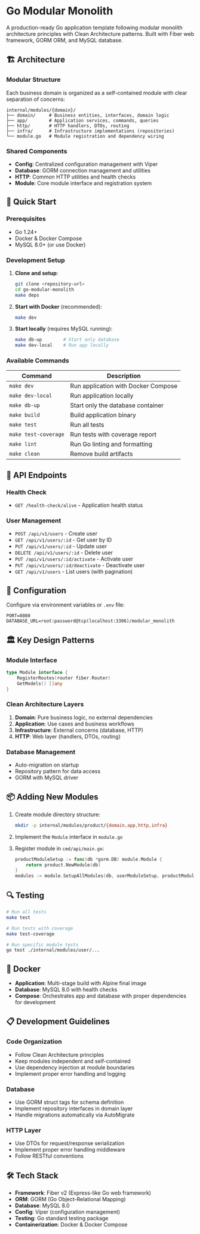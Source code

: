 # Go Modular Monolith

A production-ready Go application template following modular monolith architecture principles with Clean Architecture patterns. Built with Fiber web framework, GORM ORM, and MySQL database.

## 🏗️ Architecture

### Modular Structure
Each business domain is organized as a self-contained module with clear separation of concerns:

```
internal/modules/{domain}/
├── domain/     # Business entities, interfaces, domain logic
├── app/        # Application services, commands, queries
├── http/       # HTTP handlers, DTOs, routing
├── infra/      # Infrastructure implementations (repositories)
└── module.go   # Module registration and dependency wiring
```

### Shared Components
- **Config**: Centralized configuration management with Viper
- **Database**: GORM connection management and utilities
- **HTTP**: Common HTTP utilities and health checks
- **Module**: Core module interface and registration system

## 🚀 Quick Start

### Prerequisites
- Go 1.24+
- Docker & Docker Compose
- MySQL 8.0+ (or use Docker)

### Development Setup

1. **Clone and setup**:
   ```bash
   git clone <repository-url>
   cd go-modular-monolith
   make deps
   ```

2. **Start with Docker** (recommended):
   ```bash
   make dev
   ```

3. **Start locally** (requires MySQL running):
   ```bash
   make db-up        # Start only database
   make dev-local    # Run app locally
   ```

### Available Commands

| Command | Description |
|---------|-------------|
| `make dev` | Run application with Docker Compose |
| `make dev-local` | Run application locally |
| `make db-up` | Start only the database container |
| `make build` | Build application binary |
| `make test` | Run all tests |
| `make test-coverage` | Run tests with coverage report |
| `make lint` | Run Go linting and formatting |
| `make clean` | Remove build artifacts |

## 📡 API Endpoints

### Health Check
- `GET /health-check/alive` - Application health status

### User Management
- `POST /api/v1/users` - Create user
- `GET /api/v1/users/:id` - Get user by ID
- `PUT /api/v1/users/:id` - Update user
- `DELETE /api/v1/users/:id` - Delete user
- `PUT /api/v1/users/:id/activate` - Activate user
- `PUT /api/v1/users/:id/deactivate` - Deactivate user
- `GET /api/v1/users` - List users (with pagination)

## 🔧 Configuration

Configure via environment variables or `.env` file:

```env
PORT=8080
DATABASE_URL=root:password@tcp(localhost:3306)/modular_monolith
```

## 🏛️ Key Design Patterns

### Module Interface
```go
type Module interface {
    RegisterRoutes(router fiber.Router)
    GetModels() []any
}
```

### Clean Architecture Layers
1. **Domain**: Pure business logic, no external dependencies
2. **Application**: Use cases and business workflows
3. **Infrastructure**: External concerns (database, HTTP)
4. **HTTP**: Web layer (handlers, DTOs, routing)

### Database Management
- Auto-migration on startup
- Repository pattern for data access
- GORM with MySQL driver

## 📦 Adding New Modules

1. Create module directory structure:
   ```bash
   mkdir -p internal/modules/product/{domain,app,http,infra}
   ```

2. Implement the `Module` interface in `module.go`

3. Register module in `cmd/api/main.go`:
   ```go
   productModuleSetup := func(db *gorm.DB) module.Module {
       return product.NewModule(db)
   }
   modules := module.SetupAllModules(db, userModuleSetup, productModuleSetup)
   ```

## 🔍 Testing

```bash
# Run all tests
make test

# Run tests with coverage
make test-coverage

# Run specific module tests
go test ./internal/modules/user/...
```

## 🐳 Docker

- **Application**: Multi-stage build with Alpine final image
- **Database**: MySQL 8.0 with health checks
- **Compose**: Orchestrates app and database with proper dependencies for development

## 📋 Development Guidelines

### Code Organization
- Follow Clean Architecture principles
- Keep modules independent and self-contained
- Use dependency injection at module boundaries
- Implement proper error handling and logging

### Database
- Use GORM struct tags for schema definition
- Implement repository interfaces in domain layer
- Handle migrations automatically via AutoMigrate

### HTTP Layer
- Use DTOs for request/response serialization
- Implement proper error handling middleware
- Follow RESTful conventions

## 🛠️ Tech Stack

- **Framework**: Fiber v2 (Express-like Go web framework)
- **ORM**: GORM (Go Object-Relational Mapping)
- **Database**: MySQL 8.0
- **Config**: Viper (configuration management)
- **Testing**: Go standard testing package
- **Containerization**: Docker & Docker Compose
